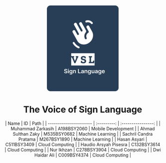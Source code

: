 <p align="center">
  <img src="/profile/img/logo.svg" alt="VSL Logo" width="230">
</p>
<h1 align="center"><b>The Voice of Sign Language</b></h1>

<center>
| Name                   |     ID      |        Path        |
| ---------------------- | :---------: | :----------------: |
| Muhammad Zarkasih      | A198BSY2060 | Mobile Development |
| Ahmad Sulthan Zaky     | M535BSY0682 |  Machine Learning  |
| Sachril Candra Pratama | M267BSY1890 |  Machine Learning  |
| Hasan Asyari           | C511BSY3409 |  Cloud Computing   |
| Haudio Arsyah Pisesra  | C132BSY3614 |  Cloud Computing   |
| Nur Ikhzan             | C278BSY3904 |  Cloud Computing   |
| Dwi Haidar Ali         | C009BSY4374 |  Cloud Computing   |
</center>
